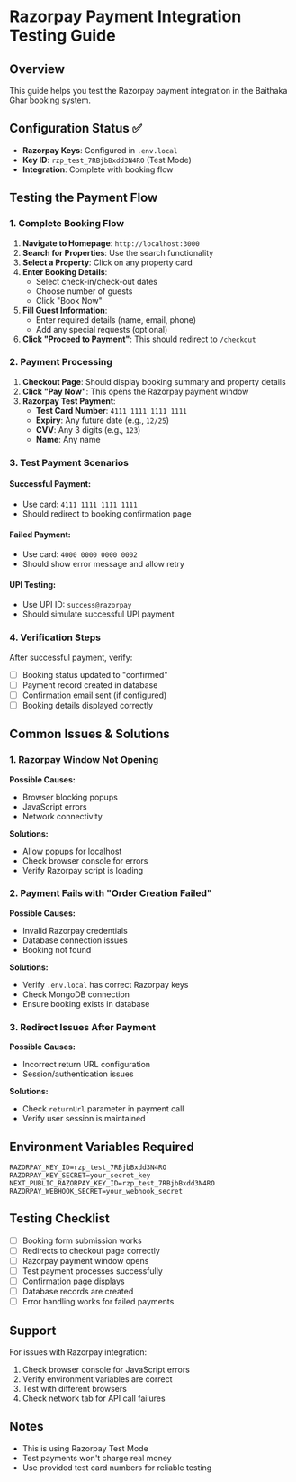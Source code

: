 # Razorpay Payment Integration Testing Guide

## Overview

This guide helps you test the Razorpay payment integration in the Baithaka Ghar booking system.

## Configuration Status ✅

- **Razorpay Keys**: Configured in `.env.local`
- **Key ID**: `rzp_test_7RBjbBxdd3N4RO` (Test Mode)
- **Integration**: Complete with booking flow

## Testing the Payment Flow

### 1. Complete Booking Flow

1. **Navigate to Homepage**: `http://localhost:3000`
2. **Search for Properties**: Use the search functionality
3. **Select a Property**: Click on any property card
4. **Enter Booking Details**:
   - Select check-in/check-out dates
   - Choose number of guests
   - Click "Book Now"
5. **Fill Guest Information**:
   - Enter required details (name, email, phone)
   - Add any special requests (optional)
6. **Click "Proceed to Payment"**: This should redirect to `/checkout`

### 2. Payment Processing

1. **Checkout Page**: Should display booking summary and property details
2. **Click "Pay Now"**: This opens the Razorpay payment window
3. **Razorpay Test Payment**:
   - **Test Card Number**: `4111 1111 1111 1111`
   - **Expiry**: Any future date (e.g., `12/25`)
   - **CVV**: Any 3 digits (e.g., `123`)
   - **Name**: Any name

### 3. Test Payment Scenarios

#### Successful Payment:

- Use card: `4111 1111 1111 1111`
- Should redirect to booking confirmation page

#### Failed Payment:

- Use card: `4000 0000 0000 0002`
- Should show error message and allow retry

#### UPI Testing:

- Use UPI ID: `success@razorpay`
- Should simulate successful UPI payment

### 4. Verification Steps

After successful payment, verify:

- [ ] Booking status updated to "confirmed"
- [ ] Payment record created in database
- [ ] Confirmation email sent (if configured)
- [ ] Booking details displayed correctly

## Common Issues & Solutions

### 1. Razorpay Window Not Opening

**Possible Causes:**

- Browser blocking popups
- JavaScript errors
- Network connectivity

**Solutions:**

- Allow popups for localhost
- Check browser console for errors
- Verify Razorpay script is loading

### 2. Payment Fails with "Order Creation Failed"

**Possible Causes:**

- Invalid Razorpay credentials
- Database connection issues
- Booking not found

**Solutions:**

- Verify `.env.local` has correct Razorpay keys
- Check MongoDB connection
- Ensure booking exists in database

### 3. Redirect Issues After Payment

**Possible Causes:**

- Incorrect return URL configuration
- Session/authentication issues

**Solutions:**

- Check `returnUrl` parameter in payment call
- Verify user session is maintained

## Environment Variables Required

```env
RAZORPAY_KEY_ID=rzp_test_7RBjbBxdd3N4RO
RAZORPAY_KEY_SECRET=your_secret_key
NEXT_PUBLIC_RAZORPAY_KEY_ID=rzp_test_7RBjbBxdd3N4RO
RAZORPAY_WEBHOOK_SECRET=your_webhook_secret
```

## Testing Checklist

- [ ] Booking form submission works
- [ ] Redirects to checkout page correctly
- [ ] Razorpay payment window opens
- [ ] Test payment processes successfully
- [ ] Confirmation page displays
- [ ] Database records are created
- [ ] Error handling works for failed payments

## Support

For issues with Razorpay integration:

1. Check browser console for JavaScript errors
2. Verify environment variables are correct
3. Test with different browsers
4. Check network tab for API call failures

## Notes

- This is using Razorpay Test Mode
- Test payments won't charge real money
- Use provided test card numbers for reliable testing
